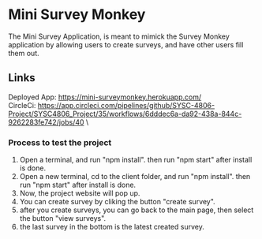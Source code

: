 # Mini Survey Monkey
The Mini Survey Application, is meant to mimick the Survey Monkey application by allowing users to create surveys, and have other users fill them out.

## Links

Deployed App: https://mini-surveymonkey.herokuapp.com/ \
CircleCi: https://app.circleci.com/pipelines/github/SYSC-4806-Project/SYSC4806_Project/35/workflows/6dddec6a-da92-438a-844c-9262283fe742/jobs/40 \


### Process to test the project

1. Open a terminal, and run "npm install". then run "npm start" after install is done.
2. Open a new terminal, cd to the client folder, and run "npm install". then run "npm start" after install is done.
3. Now, the project website will pop up.
4. You can create survey by cliking the button "create survey".
5. after you create surveys, you can go back to the main page, then select the button "view surveys".
6. the last survey in the bottom is the latest created survey. 
